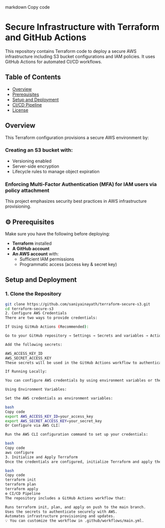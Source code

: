markdown
Copy code
# Secure Infrastructure with Terraform and GitHub Actions

This repository contains Terraform code to deploy a secure AWS infrastructure including S3 bucket configurations and IAM policies. It uses GitHub Actions for automated CI/CD workflows.

## Table of Contents
- [Overview](#overview)
- [Prerequisites](#prerequisites)
- [Setup and Deployment](#setup-and-deployment)
- [CI/CD Pipeline](#cicd-pipeline)
- [License](#license)

## Overview
This Terraform configuration provisions a secure AWS environment by:

### Creating an S3 bucket with:
- Versioning enabled
- Server-side encryption
- Lifecycle rules to manage object expiration

### Enforcing Multi-Factor Authentication (MFA) for IAM users via policy attachment

This project emphasizes security best practices in AWS infrastructure provisioning.

## ⚙️ Prerequisites
Make sure you have the following before deploying:

- **Terraform** installed
- **A GitHub account**
- **An AWS account** with:
  - Sufficient IAM permissions
  - Programmatic access (access key & secret key)

## Setup and Deployment

### 1. Clone the Repository
```bash
git clone https://github.com/saniyainayath/terraform-secure-s3.git
cd terraform-secure-s3
2. Configure AWS Credentials
There are two ways to provide credentials:

If Using GitHub Actions (Recommended):

Go to your GitHub repository → Settings → Secrets and variables → Actions.

Add the following secrets:

AWS_ACCESS_KEY_ID
AWS_SECRET_ACCESS_KEY
These secrets will be used in the GitHub Actions workflow to authenticate securely with AWS.

If Running Locally:

You can configure AWS credentials by using environment variables or the AWS CLI.

Using Environment Variables:

Set the AWS credentials as environment variables:

bash
Copy code
export AWS_ACCESS_KEY_ID=your_access_key
export AWS_SECRET_ACCESS_KEY=your_secret_key
Or Configure via AWS CLI:

Run the AWS CLI configuration command to set up your credentials:

bash
Copy code
aws configure
3. Initialize and Apply Terraform
Once the credentials are configured, initialize Terraform and apply the configuration:

bash
Copy code
terraform init
terraform plan
terraform apply
⚙️ CI/CD Pipeline
The repository includes a GitHub Actions workflow that:

Runs terraform init, plan, and apply on push to the main branch.
Uses the secrets to authenticate securely with AWS.
Automates infrastructure provisioning and updates.
💡 You can customize the workflow in .github/workflows/main.yml.
